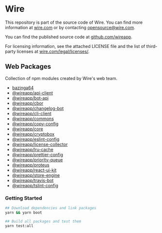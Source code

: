 # Wire

This repository is part of the source code of Wire. You can find more information at [wire.com](https://wire.com) or by contacting opensource@wire.com.

You can find the published source code at [github.com/wireapp](https://github.com/wireapp).

For licensing information, see the attached LICENSE file and the list of third-party licenses at [wire.com/legal/licenses/](https://wire.com/legal/licenses/).

## Web Packages

Collection of npm modules created by Wire's web team.

- [bazinga64](https://npmjs.com/package/bazinga64)
- [@wireapp/api-client](https://npmjs.com/package/@wireapp/api-client)
- [@wireapp/bot-api](https://npmjs.com/package/@wireapp/bot-api)
- [@wireapp/cbor](https://npmjs.com/package/@wireapp/cbor)
- [@wireapp/changelog-bot](https://npmjs.com/package/@wireapp/changelog-bot)
- [@wireapp/cli-client](https://npmjs.com/package/@wireapp/cli-client)
- [@wireapp/commons](https://npmjs.com/package/@wireapp/commons)
- [@wireapp/copy-config](https://npmjs.com/package/@wireapp/copy-config)
- [@wireapp/core](https://npmjs.com/package/@wireapp/core)
- [@wireapp/cryptobox](https://npmjs.com/package/@wireapp/cryptobox)
- [@wireapp/eslint-config](https://npmjs.com/package/@wireapp/eslint-config)
- [@wireapp/license-collector](https://npmjs.com/package/@wireapp/license-collector)
- [@wireapp/lru-cache](https://npmjs.com/package/@wireapp/lru-cache)
- [@wireapp/prettier-config](https://npmjs.com/package/@wireapp/prettier-config)
- [@wireapp/priority-queue](https://npmjs.com/package/@wireapp/priority-queue)
- [@wireapp/proteus](https://npmjs.com/package/@wireapp/proteus)
- [@wireapp/react-ui-kit](https://npmjs.com/package/@wireapp/react-ui-kit)
- [@wireapp/store-engine](https://npmjs.com/package/@wireapp/store-engine)
- [@wireapp/travis-bot](https://npmjs.com/package/@wireapp/travis-bot)
- [@wireapp/tslint-config](https://npmjs.com/package/@wireapp/tslint-config)

### Getting Started

```bash
## Download dependencies and link packages
yarn && yarn boot

## Build all packages and test them
yarn test:all
```
